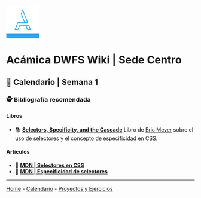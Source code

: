 <img src="/assets/acamica.jpg">

# Acámica DWFS Wiki | Sede Centro

## 📅 Calendario | Semana 1

<!-- ### Martes 13 de Marzo

El martes repasamos en clase 

### Jueves 15 de Marzo

... -->

<!-- ### 👩‍💻 Módulos y unidades relacionados -->

<!-- * [CSS: Layout y Grilla | Unidad 2 | Posicionamiento](https://www.acamica.com/clases/3993/css-layout-grilla/a-que-llamamos-layout) -->

### 🕵️ Bibliografía recomendada

<!-- #### Documentación técnica -->

<!-- * 📄&nbsp;<a href="https://developer.mozilla.org/es/docs/Web/CSS/box-sizing" target="_blank">CSS - box-sizing | MDN</a>-->

#### Libros

* 📚&nbsp;[**Selectors, Specificity, and the Cascade**](http://shop.oreilly.com/product/0636920027614.do)&nbsp;Libro de [Eric Meyer](https://meyerweb.com/) sobre el uso de selectores y el concepto de especificidad en CSS.

#### Artículos

* 🔖&nbsp;[**MDN | Selectores en CSS**](https://developer.mozilla.org/es/docs/Web/CSS/Selectores_CSS)
* 🔖&nbsp;[**MDN | Especificidad de selectores**](https://developer.mozilla.org/es/docs/Web/CSS/Especificidad)

<!-- #### Videos -->

<!-- * 📺&nbsp;[HTML y CSS Esencial #16 - Float y clear](https://www.youtube.com/watch?v=bqotYL2pZjM)-->

<!-- ### 🛠️ Enlaces útiles -->

----

[Home](/readme.md) - [Calendario](/semanas/calendario.md) - [Proyectos y Ejercicios](/proyectos-y-ejercicios.md)